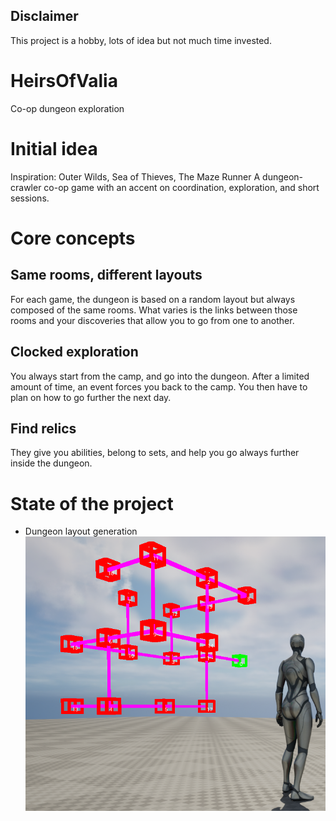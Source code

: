 ## Disclaimer
This project is a hobby, lots of idea but not much time invested.

# HeirsOfValia
Co-op dungeon exploration

# Initial idea
Inspiration: Outer Wilds, Sea of Thieves, The Maze Runner
A dungeon-crawler co-op game with an accent on coordination, exploration, and short sessions.

# Core concepts
## Same rooms, different layouts
For each game, the dungeon is based on a random layout but always composed of the same rooms.
What varies is the links between those rooms and your discoveries that allow you to go from one to another.

## Clocked exploration
You always start from the camp, and go into the dungeon. After a limited amount of time, an event forces you back to the camp.
You then have to plan on how to go further the next day.

## Find relics
They give you abilities, belong to sets, and help you go always further inside the dungeon.

# State of the project
- Dungeon layout generation
![Dungeon layout](/Resources/SC_Layout.png)
